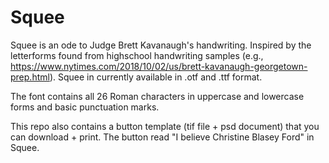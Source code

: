 # Squee
Squee is an ode to Judge Brett Kavanaugh's handwriting. Inspired by the letterforms found from highschool handwriting samples (e.g., https://www.nytimes.com/2018/10/02/us/brett-kavanaugh-georgetown-prep.html). Squee in currently available in .otf and .ttf format.

The font contains all 26 Roman characters in uppercase and lowercase forms and basic punctuation marks.

This repo also contains a button template (tif file + psd document) that you can download + print. The button read "I believe Christine Blasey Ford" in Squee. 
